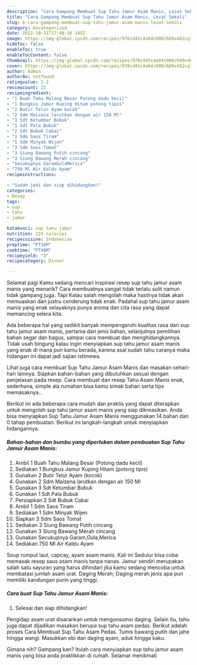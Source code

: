 ```yaml
---
description: "Cara Gampang Membuat Sup Tahu Jamur Asam Manis, Lezat Sekali"
title: "Cara Gampang Membuat Sup Tahu Jamur Asam Manis, Lezat Sekali"
slug: 6-cara-gampang-membuat-sup-tahu-jamur-asam-manis-lezat-sekali
category: Uncategorized
date: 2022-10-31T17:40:16.145Z
image: https://img-global.cpcdn.com/recipes/978cd45c4a04c000/680x482cq70/sup-tahu-jamur-asam-manis-foto-resep-utama.jpg
hideToc: false
enableToc: true
enableTocContent: false
thumbnail: https://img-global.cpcdn.com/recipes/978cd45c4a04c000/680x482cq70/sup-tahu-jamur-asam-manis-foto-resep-utama.jpg
cover: https://img-global.cpcdn.com/recipes/978cd45c4a04c000/680x482cq70/sup-tahu-jamur-asam-manis-foto-resep-utama.jpg
author: Admin
authorAv: notfound
ratingvalue: 3.2
reviewcount: 22
recipeingredient:
- "1 Buah Tahu Malang Besar Potong dadu kecil"
- "1 Bungkus Jamur Kuping Hitam potong tipis"
- "2 Butir Telur Ayam kocok"
- "2 Sdm Maizena larutkan dengan air 150 Ml"
- "3 Sdt Ketumbar Bubuk"
- "1 Sdt Pala Bubuk"
- "2 Sdt Bubuk Cabai"
- "1 Sdm Saos Tiram"
- "1 Sdm Minyak Wijen"
- "3 Sdm Saos Tomat"
- "3 Siung Bawang Putih cincang"
- "3 Siung Bawang Merah cincang"
- "Secukupnya GaramGulaMerica"
- "750 Ml Air Kaldu Ayam"
recipeinstructions:

- "Sudah jadi dan siap dihidangkan!"
categories:
- Resep
tags:
- sup
- tahu
- jamur

katakunci: sup tahu jamur 
nutrition: 224 calories
recipecuisine: Indonesian
preptime: "PT34M"
cooktime: "PT48M"
recipeyield: "3"
recipecategory: Dinner

---
```



Selamat pagi Kamu sedang mencari inspirasi resep sup tahu jamur asam manis yang menarik? Cara membuatnya sangat tidak terlalu sulit namun tidak gampang juga. Tapi Kalau salah mengolah maka hasilnya tidak akan memuaskan dan justru cenderung tidak enak. Padahal sup tahu jamur asam manis yang enak selayaknya punya aroma dan cita rasa yang dapat memancing selera kita.


Ada beberapa hal yang sedikit banyak mempengaruhi kualitas rasa dari sup tahu jamur asam manis, pertama dari jenis bahan, selanjutnya pemilihan bahan segar dan bagus, sampai cara membuat dan menghidangkannya. Tidak usah bingung kalau ingin menyiapkan sup tahu jamur asam manis yang enak di mana pun kamu berada, karena asal sudah tahu caranya maka hidangan ini dapat jadi sajian istimewa.

Lihat juga cara membuat Sup Tahu Jamur Asam Manis dan masakan sehari-hari lainnya. Siapkan bahan-bahan yang dibutuhkan sesuai dengan penjelasan pada resep. Cara membuat dan resep Tahu Asam Manis enak, sederhana, simple ala rumahan bisa kamu simak bahan serta tips memasaknya..


Berikut ini ada beberapa cara mudah dan praktis yang dapat diterapkan untuk mengolah sup tahu jamur asam manis yang siap dikreasikan. Anda bisa menyiapkan Sup Tahu Jamur Asam Manis menggunakan 14 bahan dan 0 tahap pembuatan. Berikut ini langkah-langkah untuk menyiapkan hidangannya.

<!--inarticleads1-->

##### Bahan-bahan dan bumbu yang diperlukan dalam pembuatan Sup Tahu Jamur Asam Manis:

1. Ambil 1 Buah Tahu Malang Besar (Potong dadu kecil)
1. Sediakan 1 Bungkus Jamur Kuping Hitam (potong tipis)
1. Gunakan 2 Butir Telur Ayam (kocok)
1. Gunakan 2 Sdm Maizena larutkan dengan air 150 Ml
1. Gunakan 3 Sdt Ketumbar Bubuk
1. Gunakan 1 Sdt Pala Bubuk
1. Persiapkan 2 Sdt Bubuk Cabai
1. Ambil 1 Sdm Saos Tiram
1. Sediakan 1 Sdm Minyak Wijen
1. Siapkan 3 Sdm Saos Tomat
1. Sediakan 3 Siung Bawang Putih cincang
1. Gunakan 3 Siung Bawang Merah cincang
1. Gunakan Secukupnya Garam,Gula,Merica
1. Sediakan 750 Ml Air Kaldu Ayam


Soup rumput laut, capcay, ayam asam manis. Kali ini Sedulur bisa coba memasak resep saus asam manis tanpa nanas. Jamur sendiri merupakan salah satu sayuran yang harus dihindari jika kamu sedang mencoba untuk membatasi jumlah asam urat. Daging Merah; Daging merah jenis apa pun memiliki kandungan purin yang tinggi. 

<!--inarticleads2-->

##### Cara buat Sup Tahu Jamur Asam Manis:


1. Selesai dan siap dihidangkan!

Pengidap asam urat disarankan untuk mengonsumsi daging. Selain itu, tahu juga dapat dijadikan masakan berupa sup tahu asam pedas. Berikut adalah proses Cara Membuat Sup Tahu Asam Pedas. Tumis bawang putih dan jahe hingga wangi. Masukkan ebi dan daging ayam, aduk hingga kaku. 

Gimana nih? Gampang kan? Itulah cara menyiapkan sup tahu jamur asam manis yang bisa anda praktikkan di rumah. Selamat menikmati
